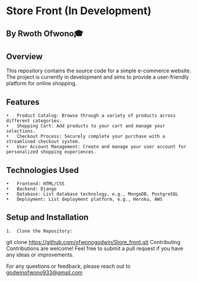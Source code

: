 # Store Front  (In Development)


## By Rwoth Ofwono🎓


## Overview


This repository contains the source code for a simple e-commerce website. The project is currently in development and aims to provide a user-friendly platform for online shopping.


## Features
	•	Product Catalog: Browse through a variety of products across different categories.
	•	Shopping Cart: Add products to your cart and manage your selections.
	•	Checkout Process: Securely complete your purchase with a streamlined checkout system.
	•	User Account Management: Create and manage your user account for personalized shopping experiences.

 
## Technologies Used
	•	Frontend: HTML/CSS
	•	Backend: Django
	•	Database: List database technology, e.g., MongoDB, PostgreSQL
	•	Deployment: List deployment platform, e.g., Heroku, AWS

  ## Setup and Installation
	1.	Clone the Repository:
git clone https://github.com/ofwonogodwin/Store_front.git
 Contributing
Contributions are welcome! Feel free to submit a pull request if you have any ideas or improvements.

For any questions or feedback, please reach out to godwinofwono933@gmail.com
